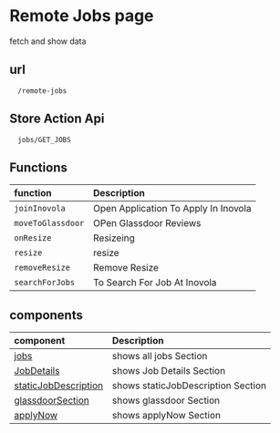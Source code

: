 # Remote Jobs page

fetch and show data

## url

```
  /remote-jobs
```

## Store Action Api

```
  jobs/GET_JOBS
```

## Functions

| function          | Description                          |
| :---------------- | :----------------------------------- |
| `joinInovola`     | Open Application To Apply In Inovola |
| `moveToGlassdoor` | OPen Glassdoor Reviews               |
| `onResize`        | Resizeing                            |
| `resize`          | resize                               |
| `removeResize`    | Remove Resize                        |
| `searchForJobs`   | To Search For Job At Inovola         |

## components

| component                                          | Description                        |
| :------------------------------------------------- | :--------------------------------- |
| [jobs](./jobs.vue)                                 | shows all jobs Section             |
| [JobDetails](./JobDetails.vue)                     | shows Job Details Section          |
| [staticJobDescription](./staticJobDescription.vue) | shows staticJobDescription Section |
| [glassdoorSection](./glassdoorSection.vue)         | shows glassdoor Section            |
| [applyNow](./applyNow.vue)                         | shows applyNow Section             |
